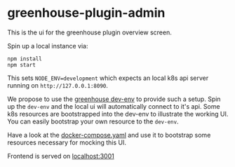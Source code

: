 # greenhouse-plugin-admin

This is the ui for the greenhouse plugin overview screen.

Spin up a local instance via:

```
npm install
npm start
```

This sets `NODE_ENV=development` which expects an local k8s api server running on `http://127.0.0.1:8090`.

We propose to use the [greenhouse dev-env](https://github.com/cloudoperators/greenhouse-extensions/tree/main/dev-env) to provide such a setup.
Spin up the `dev-env` and the local ui will automatically connect to it's api.
Some k8s resources are bootstrapped into the dev-env to illustrate the working UI.
You can easily bootstrap your own resource to the `dev-env`.

Have a look at the [docker-compose.yaml](./docker-compose.yaml) and use it to bootstrap some resources necessary for mocking this UI.

Frontend is served on [localhost:3001](http://localhost:3001)
